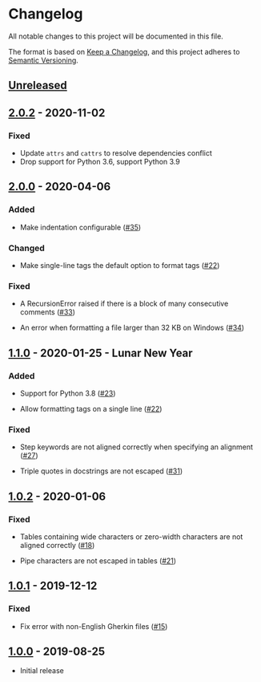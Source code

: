 # Changelog

All notable changes to this project will be documented in this file.

The format is based on [Keep a Changelog](https://keepachangelog.com/en/1.0.0/),
and this project adheres to [Semantic Versioning](https://semver.org/spec/v2.0.0.html).

## [Unreleased]

## [2.0.2] - 2020-11-02

### Fixed

- Update `attrs` and `cattrs` to resolve dependencies conflict
- Drop support for Python 3.6, support Python 3.9

## [2.0.0] - 2020-04-06

### Added

- Make indentation configurable ([#35](https://github.com/ducminh-phan/reformat-gherkin/issues/35))

### Changed

- Make single-line tags the default option to format tags ([#22](https://github.com/ducminh-phan/reformat-gherkin/issues/22))

### Fixed

- A RecursionError raised if there is a block of many consecutive comments ([#33](https://github.com/ducminh-phan/reformat-gherkin/issues/33))

- An error when formatting a file larger than 32 KB on Windows ([#34](https://github.com/ducminh-phan/reformat-gherkin/issues/34))

## [1.1.0] - 2020-01-25 - Lunar New Year

### Added

- Support for Python 3.8 ([#23](https://github.com/ducminh-phan/reformat-gherkin/pull/23))

- Allow formatting tags on a single line ([#22](https://github.com/ducminh-phan/reformat-gherkin/issues/22))

### Fixed

- Step keywords are not aligned correctly when specifying an alignment ([#27](https://github.com/ducminh-phan/reformat-gherkin/issues/27))

- Triple quotes in docstrings are not escaped ([#31](https://github.com/ducminh-phan/reformat-gherkin/issues/31))

## [1.0.2] - 2020-01-06

### Fixed

- Tables containing wide characters or zero-width characters are not aligned correctly ([#18](https://github.com/ducminh-phan/reformat-gherkin/issues/18))

- Pipe characters are not escaped in tables ([#21](https://github.com/ducminh-phan/reformat-gherkin/issues/21))

## [1.0.1] - 2019-12-12

### Fixed

- Fix error with non-English Gherkin files ([#15](https://github.com/ducminh-phan/reformat-gherkin/issues/15))

## [1.0.0] - 2019-08-25

- Initial release

[unreleased]: https://github.com/ducminh-phan/reformat-gherkin/compare/v2.0.2...develop
[2.0.2]: https://github.com/ducminh-phan/reformat-gherkin/compare/v2.0.0...v2.0.2
[2.0.0]: https://github.com/ducminh-phan/reformat-gherkin/compare/v1.1.0...v2.0.0
[1.1.0]: https://github.com/ducminh-phan/reformat-gherkin/compare/v1.0.2...v1.1.0
[1.0.2]: https://github.com/ducminh-phan/reformat-gherkin/compare/v1.0.1...v1.0.2
[1.0.1]: https://github.com/ducminh-phan/reformat-gherkin/compare/v1.0.0...v1.0.1
[1.0.0]: https://github.com/ducminh-phan/reformat-gherkin/releases/tag/v1.0.0
